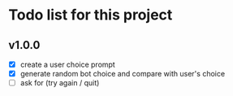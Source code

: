 # Todo list for this project

## v1.0.0

* [x] create a user choice prompt 
* [x] generate random bot choice and compare with user's choice
* [ ] ask for (try again / quit)
